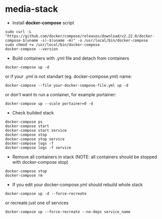 # media-stack
- Install **docker-compose** script
```
sudo curl -L "https://github.com/docker/compose/releases/download/v2.22.0/docker-compose-$(uname -s)-$(uname -m)" -o /usr/local/bin/docker-compose
sudo chmod +x /usr/local/bin/docker-compose
docker-compose --version
```
 
- Build containers with .yml file and detach from containers
```
docker-compose up -d
```
or if your .yml is not standart (eg. docker-compose.yml) name:
```
docker-compose --file your-docker-compose-file.yml up -d
```
or don't want to run a container, for example portainer:
```
docker-compose up --scale portainer=0 -d
```

- Check builded stack
```
docker-compose ps
docker-compose start
docker-compose start service
docker-compose stop
docker-compose stop service
docker-compose logs -f
docker-compose logs -f service
```
- Remove all containers in stack (NOTE: all containers should be stopped with docker-compose stop)
```
docker-compose stop
docker-compose rm
```

- If you edit your docker-compose.yml should rebuild whole stack
```
docker-compose up -d --force-recreate
```
or recreate just one of services
```
docker-compose up --force-recreate --no-deps service_name
```
